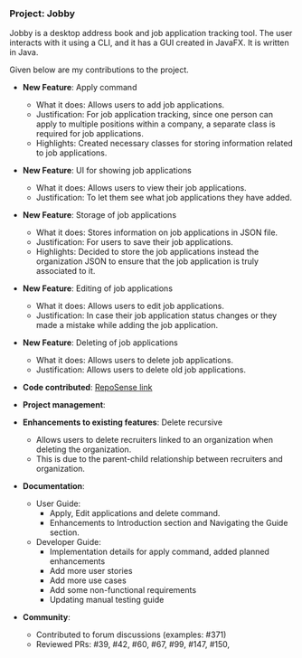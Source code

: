 <div class="reset-page-break-defaults" markdown="1">

### Project: Jobby

Jobby is a desktop address book and job application tracking tool. The user interacts with it using a CLI, and it has a GUI created in JavaFX. It is written in Java.

Given below are my contributions to the project.

* **New Feature**: Apply command
    * What it does: Allows users to add job applications.
    * Justification: For job application tracking, since one person can apply to multiple positions within a company, a separate class is required for job applications.
    * Highlights: Created necessary classes for storing information related to job applications.

* **New Feature**: UI for showing job applications
    * What it does: Allows users to view their job applications.
    * Justification: To let them see what job applications they have added.

* **New Feature**: Storage of job applications
    * What it does: Stores information on job applications in JSON file.
    * Justification: For users to save their job applications.
    * Highlights: Decided to store the job applications instead the organization JSON to ensure that the job application is truly associated to it.

* **New Feature**: Editing of job applications
    * What it does: Allows users to edit job applications.
    * Justification: In case their job application status changes or they made a mistake while adding the job application.

* **New Feature**: Deleting of job applications
    * What it does: Allows users to delete job applications.
    * Justification: Allows users to delete old job applications.

    
* **Code contributed**: [RepoSense link](https://nus-cs2103-ay2324s1.github.io/tp-dashboard/?search=AY2324S1-CS2103T-W08-3&sort=groupTitle&sortWithin=title&timeframe=commit&mergegroup=&groupSelect=groupByRepos&breakdown=true&checkedFileTypes=docs~functional-code~test-code~other&since=2023-09-22&tabOpen=true&tabType=authorship&tabAuthor=CJ-Lee01&tabRepo=AY2324S1-CS2103T-W08-3%2Ftp%5Bmaster%5D&authorshipIsMergeGroup=false&authorshipFileTypes=docs~other~functional-code~test-code&authorshipIsBinaryFileTypeChecked=false&authorshipIsIgnoredFilesChecked=false)

* **Project management**:

* **Enhancements to existing features**: Delete recursive
  * Allows users to delete recruiters linked to an organization when deleting the organization.
  * This is due to the parent-child relationship between recruiters and organization.


* **Documentation**:
    * User Guide:
        * Apply, Edit applications and delete command.
        * Enhancements to Introduction section and Navigating the Guide section.
    * Developer Guide:
        * Implementation details for apply command, added planned enhancements
        * Add more user stories
        * Add more use cases
        * Add some non-functional requirements
        * Updating manual testing guide

* **Community**:
    * Contributed to forum discussions (examples: #371)
    * Reviewed PRs: #39, #42, #60, #67, #99, #147, #150,  

</div>
